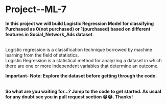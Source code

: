 # Project--ML-7

<table>
  
  **In this project we will build Logistic Regression Model for classifying Purchased as 0(not purchased) or 1(purchased) based on different features in Social_Network_Ads dataset**.<br></br>

Logistic regression is a classification technique borrowed by machine learning from the field of statistics.<br>
Logistic Regression is a statistical method for analyzing a dataset in which there are one or more independent variables that determine an outcome.


**Important- Note: Explore the dataset before getting through the code.**
</table>


**So what are you waiting for...? Jump to the code to get started. As usual for any doubt see you in pull request section 😁😂. Thanks!**
